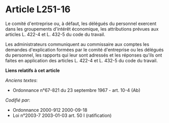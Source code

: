 # Article L251-16

Le comité d'entreprise ou, à défaut, les délégués du personnel exercent dans les groupements d'intérêt économique, les
attributions prévues aux articles L. 422-4 et L. 432-5 du code du travail. 

Les administrateurs communiquent au commissaire aux comptes les demandes d'explication formées par le comité d'entreprise ou
les délégués du personnel, les rapports qui leur sont adressés et les réponses qu'ils ont faites en application des articles
L. 422-4 et L. 432-5 du code du travail.

**Liens relatifs à cet article**

_Anciens textes_:

  - Ordonnance n°67-821 du 23 septembre 1967 - art. 10-4 (Ab)

_Codifié par_:

  - Ordonnance 2000-912 2000-09-18
  - Loi n°2003-7 2003-01-03 art. 50 I (ratification)
